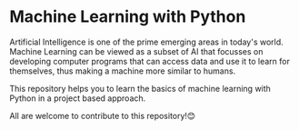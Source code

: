 # Machine Learning with Python

Artificial Intelligence is one of the prime emerging areas in today's world. Machine Learning can be viewed as a subset of AI that focusses on developing computer programs that can access data and use it to learn for themselves, thus making a machine more similar to humans.

This repository helps you to learn the basics of machine learning with Python in a project based approach. 


All are welcome to contribute to this repository!😊  
